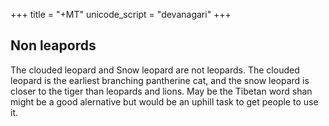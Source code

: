 +++
title = "+MT"
unicode_script = "devanagari"
+++

## Non leapords
The clouded leopard and Snow leopard are not leopards. The clouded leopard is the earliest branching pantherine cat, and the snow leopard is closer to the tiger than leopards and lions. May be the Tibetan word shan might be a good alernative but would be an uphill task to get people to use it.
